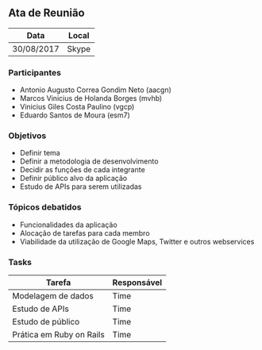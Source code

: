 ## Ata de Reunião

Data         | Local
------------ | -------------
30/08/2017   | Skype


### Participantes
* Antonio Augusto Correa Gondim Neto (aacgn)
* Marcos Vinicius de Holanda Borges (mvhb)
* Vinicius Giles Costa Paulino (vgcp)
* Eduardo Santos de Moura (esm7)

### Objetivos
* Definir tema
* Definir a metodologia de desenvolvimento
* Decidir as funções de cada integrante
* Definir público alvo da aplicação
* Estudo de APIs para serem utilizadas


### Tópicos debatidos
* Funcionalidades da aplicação
* Alocação de tarefas para cada membro
* Viabilidade da utilização de Google Maps, Twitter e outros webservices

### Tasks
Tarefa         | Responsável   
------------ | ------------- 
Modelagem de dados | Time
Estudo de APIs | Time
Estudo de público | Time
Prática em Ruby on Rails | Time
